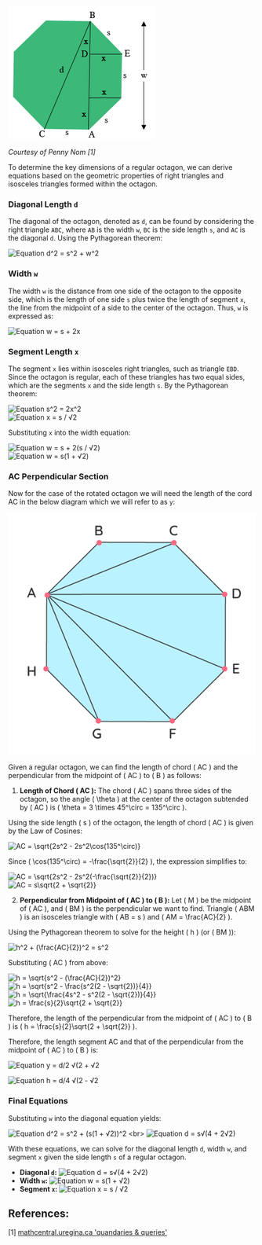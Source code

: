 ![Regular Octagon Diagram](./octagon_dia.png)

*Courtesy of Penny Nom [1]*

To determine the key dimensions of a regular octagon, we can derive equations based on the geometric properties of right triangles and isosceles triangles formed within the octagon.

### Diagonal Length  `d`

The diagonal of the octagon, denoted as `d`, can be found by considering the right triangle `ABC`, where `AB` is the width `w`, `BC` is the side length `s`, and `AC` is the diagonal `d`. Using the Pythagorean theorem:

![Equation d^2 = s^2 + w^2](https://latex.codecogs.com/svg.image?\inline&space;\LARGE&space;\bg{white}{\color{White}d^{2}=s^{2}&plus;w^{2}})

### Width  `w` 

The width `w` is the distance from one side of the octagon to the opposite side, which is the length of one side `s` plus twice the length of segment `x`, the line from the midpoint of a side to the center of the octagon. Thus, `w` is expressed as:

![Equation w = s + 2x](https://latex.codecogs.com/svg.image?\inline&space;\LARGE&space;\bg{white}{\color{White}w=s&plus;2x})

### Segment Length  `x` 

The segment `x` lies within isosceles right triangles, such as triangle `EBD`. Since the octagon is regular, each of these triangles has two equal sides, which are the segments `x` and the side length `s`. By the Pythagorean theorem:

![Equation s^2 = 2x^2](https://latex.codecogs.com/svg.image?\inline&space;\LARGE&space;\bg{white}{\color{White}s^{2}=2x^{2}})
<br>
![Equation x = s / √2](https://latex.codecogs.com/svg.image?\inline&space;\LARGE&space;\bg{white}{\color{White}x=\frac{s}{\sqrt{2}}}\frac{}{})

Substituting `x` into the width equation:

![Equation w = s + 2(s / √2)](https://latex.codecogs.com/svg.image?\inline&space;\LARGE&space;\bg{white}{\color{White}w=s&plus;2(\frac{s}{\sqrt{2}})})
<br>
![Equation w = s(1 + √2)](https://latex.codecogs.com/svg.image?\inline&space;\LARGE&space;\bg{white}{\color{White}w=s(1&plus;\sqrt{2})})

### AC Perpendicular Section
Now for the case of the rotated octagon we will need the length of the cord AC in the below diagram which we will refer to as `y`:

![Regular Octagon Diagram 2](./octagon_dia2.png)

Given a regular octagon, we can find the length of chord \( AC \) and the perpendicular from the midpoint of \( AC \) to \( B \) as follows:

1. **Length of Chord \( AC \):** The chord \( AC \) spans three sides of the octagon, so the angle \( \theta \) at the center of the octagon subtended by \( AC \) is \( \theta = 3 \times 45^\circ = 135^\circ \).

Using the side length \( s \) of the octagon, the length of chord \( AC \) is given by the Law of Cosines:

![AC = \sqrt{2s^2 - 2s^2\cos(135^\circ)}](https://latex.codecogs.com/svg.image?\inline&space;\LARGE&space;\bg{white}{{\color{White}AC=\sqrt{2s^2&space;-&space;2s^2\cos(135^\circ)}}})

Since \( \cos(135^\circ) = -\frac{\sqrt{2}}{2} \), the expression simplifies to:

![AC = \sqrt{2s^2 - 2s^2(-\frac{\sqrt{2}}{2})}](https://latex.codecogs.com/svg.image?\inline&space;\LARGE&space;\bg{white}{{\color{White}AC=\sqrt{2s^2&space;&minus;&space;2s^2\left(-\frac{\sqrt{2}}{2}\right)}}})
<br>
![AC = s\sqrt{2 + \sqrt{2}}](https://latex.codecogs.com/svg.image?\inline&space;\LARGE&space;\bg{white}{{\color{White}AC=s\sqrt{2&space;+&space;\sqrt{2}}}})

2. **Perpendicular from Midpoint of \( AC \) to \( B \):** Let \( M \) be the midpoint of \( AC \), and \( BM \) is the perpendicular we want to find. Triangle \( ABM \) is an isosceles triangle with \( AB = s \) and \( AM = \frac{AC}{2} \).

Using the Pythagorean theorem to solve for the height \( h \) (or \( BM \)):

![h^2 + (\frac{AC}{2})^2 = s^2](https://latex.codecogs.com/svg.image?\inline&space;\LARGE&space;\bg{white}{{\color{White}h^2&space;&plus;&space;\left(\frac{AC}{2}\right)^2&space;=&space;s^2}})

Substituting \( AC \) from above:

![h = \sqrt{s^2 - (\frac{AC}{2})^2}](https://latex.codecogs.com/svg.image?\inline&space;\LARGE&space;\bg{white}{{\color{White}h&space;=&space;\sqrt{s^2&space;-&space;\left(\frac{AC}{2}\right)^2}}})
![h = \sqrt{s^2 - \frac{s^2(2 - \sqrt{2})}{4}}](https://latex.codecogs.com/svg.image?\inline&space;\LARGE&space;\bg{white}{{\color{White}h&space;=&space;\sqrt{s^2&space;-&space;\frac{s^2(2&space;-&space;\sqrt{2})}{4}}}})
![h = \sqrt{\frac{4s^2 - s^2(2 - \sqrt{2})}{4}}](https://latex.codecogs.com/svg.image?\inline&space;\LARGE&space;\bg{white}{{\color{White}h&space;=&space;\sqrt{\frac{4s^2&space;-&space;s^2(2&space;-&space;\sqrt{2})}{4}}}})
![h = \frac{s}{2}\sqrt{2 + \sqrt{2}}](https://latex.codecogs.com/svg.image?\inline&space;\LARGE&space;\bg{white}{{\color{White}h&space;=&space;\frac{s}{2}\sqrt{2&space;&plus;&space;\sqrt{2}}}})

Therefore, the length of the perpendicular from the midpoint of \( AC \) to \( B \) is \( h = \frac{s}{2}\sqrt{2 + \sqrt{2}} \).


Therefore, the length segment AC and that of the perpendicular from the midpoint of \( AC \) to \( B \) is:


![Equation y = d/2 √(2 + √2](https://latex.codecogs.com/svg.image?\inline&space;\LARGE&space;\bg{white}{\color{White}y=\frac{d}{2}\sqrt{2&plus;\sqrt{2}}})

![Equation h = d/4 √(2 - √2](https://latex.codecogs.com/svg.image?\inline&space;\LARGE&space;\bg{white}{\color{White}h=\frac{d}{4}\sqrt{2-\sqrt{2}}})


### Final Equations

Substituting `w` into the diagonal equation yields:

![Equation d^2 = s^2 + (s(1 + √2))^2](https://latex.codecogs.com/svg.image?\inline&space;\LARGE&space;\bg{white}{\color{White}d^{2}=s^{2}&plus;(s(1&plus;\sqrt{2}))^{2}})
<br>
![Equation d = s√(4 + 2√2)](https://latex.codecogs.com/svg.image?\inline&space;\LARGE&space;\bg{White}{\color{White}d=s\sqrt{4&plus;2\sqrt{2}}})

With these equations, we can solve for the diagonal length `d`, width `w`, and segment `x` given the side length `s` of a regular octagon.

- **Diagonal `d`:** ![Equation d = s√(4 + 2√2)](https://latex.codecogs.com/svg.image?\inline&space;\LARGE&space;\bg{white}{\color{White}d=s\sqrt{4&plus;2\sqrt{2}}})
- **Width `w`:** ![Equation w = s(1 + √2)](https://latex.codecogs.com/svg.image?\inline&space;\LARGE&space;\bg{white}{\color{White}w=s(1&plus;\sqrt{2})})
- **Segment `x`:** ![Equation x = s / √2](https://latex.codecogs.com/svg.image?\inline&space;\LARGE&space;\bg{white}{\color{White}x=\frac{s}{\sqrt{2}}}\frac{}{})

## References:
[1] [mathcentral.uregina.ca 'quandaries & queries'](http://mathcentral.uregina.ca/QQ/database/QQ.09.20/h/sue2.html)
